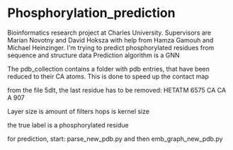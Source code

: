# Phosphorylation_prediction
Bioinformatics research project at Charles University. Supervisors are Marian Novotny and David Hoksza with help from Hamza Gamouh and Michael Heinzinger.
I'm trying to predict phosphorylated residues from sequence and structure data
Prediction algorithm is a GNN

The pdb_collection contains a folder with pdb entries, that have been reduced to their CA atoms. 
This is done to speed up the contact map



from the file 5dlt, the last residue has to be removed:
HETATM 6575 CA    CA A 907

Layer size is amount of filters
hops is kernel size


the true label is a phosphorylated residue

for prediction, start: parse_new_pdb.py and then emb_graph_new_pdb.py